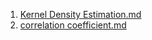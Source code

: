 1. [Kernel Density Estimation.md](https://github.com/LeeJeaHyuk/python/blob/master/Theory/statistic/Kernel%20Density%20Estimation)
2. [correlation coefficient.md](https://github.com/LeeJeaHyuk/python/blob/master/Theory/statistic/correlation%20coefficient.md)
